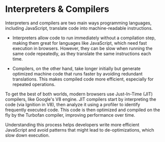 # Interpreters & Compilers

Interpreters and compilers are two main ways programming languages, including JavaScript, translate code into machine-readable instructions.

- Interpreters allow code to run immediately without a compilation step, making them great for languages like JavaScript, which need fast execution in browsers. However, they can be slow when running the same code repeatedly, as they translate the same instructions each time.

- Compilers, on the other hand, take longer initially but generate optimized machine code that runs faster by avoiding redundant translations. This makes compiled code more efficient, especially for repeated operations.

To get the best of both worlds, modern browsers use Just-In-Time (JIT) compilers, like Google's V8 engine. JIT compilers start by interpreting the code (via Ignition in V8), then analyze it using a profiler to identify frequently executed code. This code is then optimized and compiled on the fly by the Turbofan compiler, improving performance over time.

Understanding this process helps developers write more efficient JavaScript and avoid patterns that might lead to de-optimizations, which slow down execution.